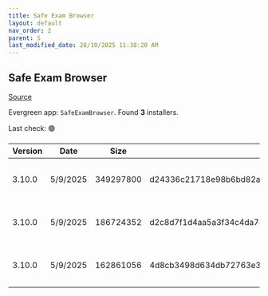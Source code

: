 ```yaml
---
title: Safe Exam Browser
layout: default
nav_order: 2
parent: S
last_modified_date: 28/10/2025 11:38:20 AM
---
```


## Safe Exam Browser

[Source](https://safeexambrowser.org/)

Evergreen app: `SafeExamBrowser`. Found **3** installers.

Last check: 🟢

| Version | Date     | Size      | Sha256                                                           | Architecture | InstallerType | Type | URI                                                                                                                                                                                                                                |
| ------- | -------- | --------- | ---------------------------------------------------------------- | ------------ | ------------- | ---- | ---------------------------------------------------------------------------------------------------------------------------------------------------------------------------------------------------------------------------------- |
| 3.10.0  | 5/9/2025 | 349297800 | d24336c21718e98b6bd82a8aeb2877f4d84e67dbf5f263df1c704d0127542eee | x86          | Default       | exe  | [https://github.com/SafeExamBrowser/seb-win-refactoring/releases/download/v3.10.0/SEB_3.10.0.826_SetupBundle.exe](https://github.com/SafeExamBrowser/seb-win-refactoring/releases/download/v3.10.0/SEB_3.10.0.826_SetupBundle.exe) |
| 3.10.0  | 5/9/2025 | 186724352 | d2c8d7f1d4aa5a3f34c4da7df8203ac208118a2718845b4dbf51e97531436688 | x64          | Default       | msi  | [https://github.com/SafeExamBrowser/seb-win-refactoring/releases/download/v3.10.0/SEB_3.10.0.826_x64_Setup.msi](https://github.com/SafeExamBrowser/seb-win-refactoring/releases/download/v3.10.0/SEB_3.10.0.826_x64_Setup.msi)     |
| 3.10.0  | 5/9/2025 | 162861056 | 4d8cb3498d634db72763e37e95caa433c0a1d8d854b760ea0b4d0e04c2be7d30 | x86          | Default       | msi  | [https://github.com/SafeExamBrowser/seb-win-refactoring/releases/download/v3.10.0/SEB_3.10.0.826_x86_Setup.msi](https://github.com/SafeExamBrowser/seb-win-refactoring/releases/download/v3.10.0/SEB_3.10.0.826_x86_Setup.msi)     |
